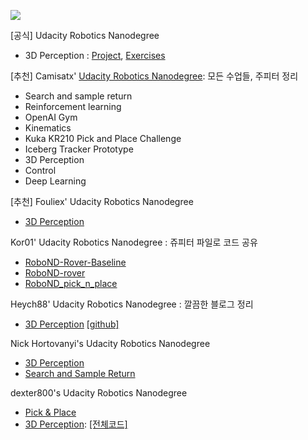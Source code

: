 ![](https://i.imgur.com/frsKbVp.png)

[공식] Udacity Robotics Nanodegree
- 3D Perception : [Project](https://github.com/udacity/RoboND-Perception-Project), [Exercises](https://github.com/udacity/RoboND-Perception-Exercises)

[추천] Camisatx' [Udacity Robotics Nanodegree](https://github.com/camisatx/RoboticsND): 모든 수업들, 주피터 정리
- Search and sample return
- Reinforcement learning
- OpenAI Gym
- Kinematics
- Kuka KR210 Pick and Place Challenge
- Iceberg Tracker Prototype
- 3D Perception
- Control
- Deep Learning

[추천] Fouliex' Udacity Robotics Nanodegree
- [3D Perception](https://github.com/fouliex/RoboticPerception)


Kor01' Udacity Robotics Nanodegree : 쥬피터 파일로 코드 공유
- [RoboND-Rover-Baseline](https://github.com/kor01/RoboND-Rover-Baseline)
- [RoboND-rover](https://github.com/kor01/RoboND-rover)
- [RoboND_pick_n_place](https://github.com/kor01/RoboND_pick_n_place)



Heych88' Udacity Robotics Nanodegree : 깔끔한 블로그 정리
- [3D Perception](https://www.haidynmcleod.com/3d-robot-perception) [[github]](https://github.com/Heych88/udacity-robond-Perception)




Nick Hortovanyi's Udacity Robotics Nanodegree
- [3D Perception](https://hortovanyi.wordpress.com/2017/11/19/3d-perception-project/)
- [Search and Sample Return](https://hortovanyi.wordpress.com/2017/10/16/search-and-sample-return/)






dexter800's Udacity Robotics Nanodegree
- [Pick & Place](https://github.com/dexter800/UDACITY-Robotics-02-Kinematics-Pick-and-Place)
- [3D Perception](https://github.com/dexter800/RoboND-Perception-Project): [[전체코드]](https://github.com/dexter800/RoboND-Perception-Project/blob/master/project.py.py)



